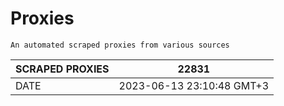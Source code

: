 # Proxies
    An automated scraped proxies from various sources

| SCRAPED PROXIES | 22831            |
|-----------------|---------------------------|
| DATE            | 2023-06-13 23:10:48 GMT+3          |